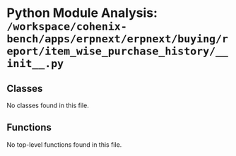 # Python Module Analysis: `/workspace/cohenix-bench/apps/erpnext/erpnext/buying/report/item_wise_purchase_history/__init__.py`

## Classes

No classes found in this file.


## Functions

No top-level functions found in this file.

